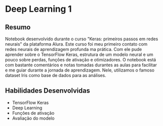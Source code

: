 # Deep Learning 1

## Resumo

Notebook desenvolvido durante o curso "Keras: primeiros passos em redes neurais" da plataforma Alura. Este curso foi meu primeiro contato com redes neurais de aprendizagem profunda ma prática. Com ele pude aprender sobre o TensorFlow Keras, estrutura de um modelo neural e um pouco sobre perdas, funções de ativação e otimizadores. O notebook está com bastante comentários e notas tomadas durantes as aulas para facilitar e me guiar durante a jornada de aprendizagem. Nele, utilizamos o famoso dataset Iris como base de dados para as análises.

## Habilidades Desenvolvidas

- TensorFlow Keras
- Deep Learning
- Funções de ativação
- Avaliação do modelo
